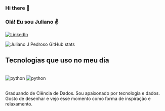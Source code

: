 ### Hi there 👋

### Olá! Eu sou Juliano ✌️
[![LinkedIn](https://img.shields.io/badge/LinkedIn-0077B5?style=for-the-badge&logo=linkedin&logoColor=white)](https://www.linkedin.com/in/juliano-j-pedroso-b332a3257/)

![Juliano J Pedroso GitHub stats](https://github-readme-stats.vercel.app/api?username=julianojpedroso&show_icons=true&theme=merko)

## Tecnologias que uso no meu dia
<div style="display: inline block"><br/>
   <img align="center" alt="python" src="https://img.shields.io/badge/Python-3776AB?style=for-the-badge&logo=python&logoColor=white" />
  <img align="center" alt="python" src="https://img.shields.io/badge/MySQL-00000F?style=for-the-badge&logo=mysql&logoColor=white" />
</div><br/>


Graduando de Ciência de Dados. Sou apaixonado por tecnologia e dados. Gosto de desenhar e vejo esse momento como forma de inspiração e relaxamento.

